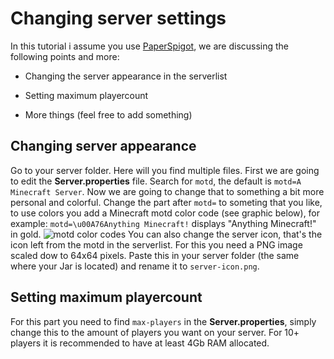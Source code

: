 # Changing server settings

In this tutorial i assume you use [PaperSpigot](https://papermc.io/downloads), we are discussing the following points and more:

- Changing the server appearance in the serverlist

- Setting maximum playercount

- More things (feel free to add something)

## Changing server appearance

Go to your server folder. Here will you find multiple files. First we are going to edit the **Server.properties** file. Search for `motd`, the default is `motd=A Minecraft Server`. Now we are going to change that to something a bit more personal and colorful. Change the part after `motd=` to someting that you like, to use colors you add a Minecraft motd color code (see graphic below), for example: `motd=\u00A76Anything Minecraft!` displays "Anything Minecraft!" in gold.
![motd color codes](https://lazerstudiozgaming.files.wordpress.com/2015/01/screen-shot-2015-01-03-at-11-27-44-am.png?)
You can also change the server icon, that's the icon left from the motd in the serverlist. For this you need a PNG image scaled dow to 64x64 pixels. Paste this in your server folder (the same where your Jar is located) and rename it to `server-icon.png`.

## Setting maximum playercount

For this part you need to find `max-players` in the **Server.properties**, simply change this to the amount of players you want on your server. For 10+ players it is recommended to have at least 4Gb RAM allocated.
